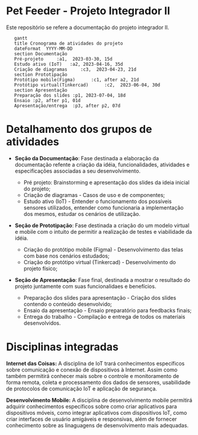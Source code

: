 # Pet Feeder - Projeto Integrador II
Este repositório se refere a documentação do projeto integrador II. 
 
 ```mermaid
    gantt
    title Cronograma de atividades do projeto
    dateFormat  YYYY-MM-DD
    section Documentação
    Pré-projeto     :a1,  2023-03-30, 15d
    Estudo ativo (IoT)   :a2, 2023-04-16, 35d
    Criação de diagramas     :c3,  2023-04-23, 21d
    section Prototipação
    Protótipo mobile(Figma)      :c1, after a2, 21d
    Protótipo virtual(Tinkercad)      :c2,  2023-06-04, 30d
    section Apresentação
    Preparação dos slides :p1, 2023-07-04, 18d
    Ensaio :p2, after p1, 01d
    Apresentação/entrega  :p3, after p2, 07d
``` 

# Detalhamento dos grupos de atividades

- **Seção da Documentação**: Fase destinada a elaboração da documentação refente a criação da idéia, funcionalidades, atividades e especificações associadas a seu desenvolvimento.

   - Pré projeto: Brainstorming e apresentação dos slides da ideia inicial do projeto;
   - Criação de diagramas - Casos de uso e de componentes;
   - Estudo ativo (IoT) - Entender o funcionamento dos possíveis sensores utilizados, entender como funcionaria a implementação dos mesmos, estudar os cenários de utilização.

- **Seção de Prototipação**: Fase destinada a criação do um modelo virtual e mobile com o intuito de permitir a realização de testes e viabilidade da idéia.

   - Criação do protótipo mobile (Figma) - Desenvolvimento das telas com base nos cenários estudados;
   - Criação do protótipo virtual (Tinkercad) - Desenvolvimento do projeto físico;
- **Seção de Apresentação**: Fase final, destinada a mostrar o resultado do projeto juntamente com suas funcionalidaes e benefícios.

   - Preparação dos slides para apresentação - Criação dos slides contendo o conteúdo desenvolvido;
   - Ensaio da apresentação - Ensaio preparatório para feedbacks finais;
   - Entrega do trabalho - Compilação e entrega de todos os materiais desenvolvidos.

# Disciplinas integradas
**Internet das Coisas:** 
A disciplina de IoT trará conhecimentos específicos sobre comunicação e conexão de dispositivos à Internet. Assim como também permitirá conhecer mais sobre o controle e monitoramento de forma remota, coleta e processamento dos dados de sensores, usabilidade de protocolos de comunicação IoT e aplicação de segurança.

**Desenvolvimento Mobile:**
 A disciplina de desenvolvimento mobile permitirá adquirir conhecimentos específicos sobre como criar aplicativos para dispositivos móveis, como integrar aplicativos com dispositivos IoT, como criar interfaces de usuário amigáveis e responsivas, além de fornecer conhecimento sobre as linaguagens de desenvolvimento mais adequadas.

